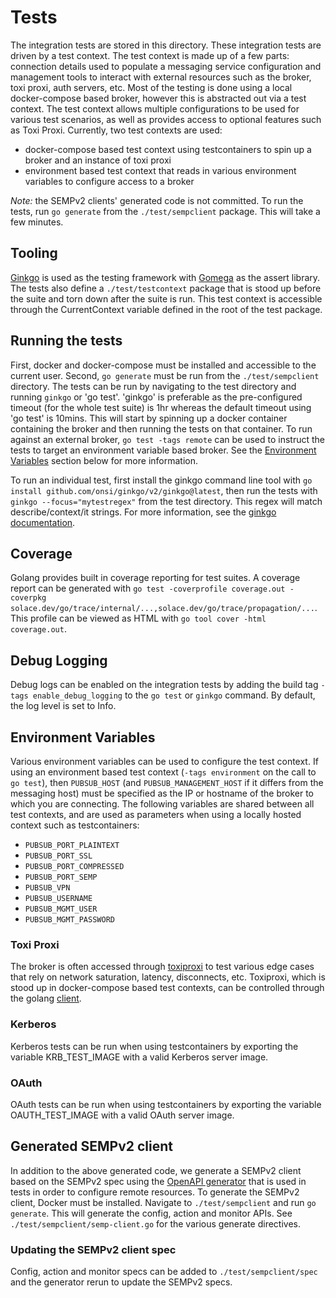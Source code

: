 # Tests

The integration tests are stored in this directory. These integration tests are driven by a test context. The test context is made up of a few parts: connection details used to populate a messaging service configuration and management tools to interact with external resources such as the broker, toxi proxi, auth servers, etc. Most of the testing is done using a local docker-compose based broker, however this is abstracted out via a test context. The test context allows multiple configurations to be used for various test scenarios, as well as provides access to optional features such as Toxi Proxi. Currently, two test contexts are used:
- docker-compose based test context using testcontainers to spin up a broker and an instance of toxi proxi
- environment based test context that reads in various environment variables to configure access to a broker

*Note:* the SEMPv2 clients' generated code is not committed. To run the tests, run `go generate` from the `./test/sempclient` package. This will take a few minutes.

## Tooling
[Ginkgo](https://onsi.github.io/ginkgo/) is used as the testing framework with [Gomega](https://onsi.github.io/gomega/) as the assert library. The tests also define a `./test/testcontext` package that is stood up before the suite and torn down after the suite is run. This test context is accessible through the CurrentContext variable defined in the root of the test package.

## Running the tests

First, docker and docker-compose must be installed and accessible to the current user. Second, `go generate` must be run from the `./test/sempclient` directory. The tests can be run by navigating to the test directory and running `ginkgo` or 'go test'. 'ginkgo' is preferable as the pre-configured timeout (for the whole test suite) is 1hr whereas the default timeout using 'go test' is 10mins. This will start by spinning up a docker container containing the broker and then running the tests on that container. To run against an external broker, `go test -tags remote` can be used to instruct the tests to target an environment variable based broker. See the [Environment Variables](#environment-variables) section below for more information.

To run an individual test, first install the ginkgo command line tool with `go install github.com/onsi/ginkgo/v2/ginkgo@latest`, then run the tests with `ginkgo --focus="mytestregex"` from the test directory. This regex will match describe/context/it strings. For more information, see the [ginkgo documentation](https://onsi.github.io/ginkgo/#the-spec-runner).

## Coverage
Golang provides built in coverage reporting for test suites. A coverage report can be generated with `go test -coverprofile coverage.out -coverpkg solace.dev/go/trace/internal/...,solace.dev/go/trace/propagation/...`. This profile can be viewed as HTML with `go tool cover -html coverage.out`.

## Debug Logging
Debug logs can be enabled on the integration tests by adding the build tag `-tags enable_debug_logging` to the `go test` or `ginkgo` command. By default, the log level is set to Info.

## Environment Variables
Various environment variables can be used to configure the test context. If using an environment based test context (`-tags environment` on the call to `go test`), then `PUBSUB_HOST` (and `PUBSUB_MANAGEMENT_HOST` if it differs from the messaging host) must be specified as the IP or hostname of the broker to which you are connecting. The following variables are shared between all test contexts, and are used as parameters when using a locally hosted context such as testcontainers:
- `PUBSUB_PORT_PLAINTEXT`
- `PUBSUB_PORT_SSL`
- `PUBSUB_PORT_COMPRESSED`
- `PUBSUB_PORT_SEMP`
- `PUBSUB_VPN`
- `PUBSUB_USERNAME`
- `PUBSUB_MGMT_USER`
- `PUBSUB_MGMT_PASSWORD`

### Toxi Proxi
The broker is often accessed through [toxiproxi](https://github.com/Shopify/toxiproxy) to test various edge cases that rely on network saturation, latency, disconnects, etc. Toxiproxi, which is stood up in docker-compose based test contexts, can be controlled through the golang [client](https://github.com/Shopify/toxiproxy/tree/master/client).

### Kerberos
Kerberos tests can be run when using testcontainers by exporting the variable KRB_TEST_IMAGE with a valid Kerberos server image.

### OAuth
OAuth tests can be run when using testcontainers by exporting the variable OAUTH_TEST_IMAGE with a valid OAuth server image.

## Generated SEMPv2 client
In addition to the above generated code, we generate a SEMPv2 client based on the SEMPv2 spec using the [OpenAPI generator](https://github.com/OpenAPITools/openapi-generator) that is used in tests in order to configure remote resources. To generate the SEMPv2 client, Docker must be installed. Navigate to `./test/sempclient` and run `go generate`. This will generate the config, action and monitor APIs. See `./test/sempclient/semp-client.go` for the various generate directives.

### Updating the SEMPv2 client spec
Config, action and monitor specs can be added to `./test/sempclient/spec` and the generator rerun to update the SEMPv2 specs.
